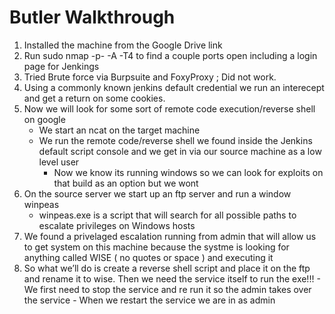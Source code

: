 #  Butler Walkthrough

1. Installed the machine from the Google Drive link
2. Run sudo nmap -p- -A -T4 to find a couple ports open including a login page for Jenkings
3. Tried Brute force via Burpsuite and FoxyProxy ; Did not work.
4. Using a commonly known jenkins default credential we run an interecept and get a return on some cookies.
5. Now we will look for some sort of remote code execution/reverse shell on google
	- We start an ncat on the target machine
	- We run the remote code/reverse shell we found inside the Jenkins default script console and we get in via our source machine as a low level user
        - Now we know its running windows so we can look for exploits on that build as an option but we wont
6. On the source server we start up an ftp server and run a window winpeas
	- winpeas.exe is a script that will search for all possible paths to escalate privileges on Windows hosts
7. We found a privelaged escalation running from admin  that will allow us to get system on this machine  because the systme is looking for anything called WISE ( no quotes or space ) and executing it
8. So what we’ll do is create a reverse shell script and place it on the ftp and rename it to wise. Then we need the service itself to run the exe!!!
    	- We first need to stop the service and re run it so the admin takes over the service
    	- When we restart the service we are in as admin
	